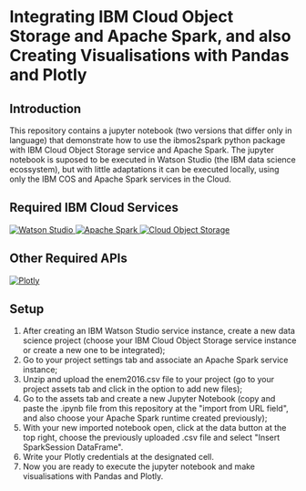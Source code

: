 # Integrating IBM Cloud Object Storage and Apache Spark, and also Creating Visualisations with Pandas and Plotly

## Introduction
This repository contains a jupyter notebook (two versions that differ only in language) that demonstrate how to use the ibmos2spark python package with IBM Cloud Object Storage service and Apache Spark. 
The jupyter notebook is suposed to be executed in Watson Studio (the IBM data science ecossystem), but with little adaptations it can be executed locally, using only the IBM COS and Apache Spark services in the Cloud.

## Required IBM Cloud Services

<a href="https://console.bluemix.net/catalog/services/watson-studio">
    <img src="https://i.imgur.com/PUUM0g8.png" alt="Watson Studio">
</a> 

<a href="https://console.bluemix.net/catalog/services/apache-spark">
    <img src="https://i.imgur.com/so3XxB0.png" alt="Apache Spark">
</a>

<a href="https://console.bluemix.net/catalog/services/cloud-object-storage">
    <img src="https://i.imgur.com/6tnetW6.png" alt="Cloud Object Storage">
</a>

## Other Required APIs

<a href="https://plot.ly/#/">
    <img src="https://i.imgur.com/H2E7R58.png" alt="Plotly">
</a> 

## Setup

1. After creating an IBM Watson Studio service instance, create a new data science project (choose your IBM Cloud Object Storage service instance or create a new one to be integrated);
2. Go to your project settings tab and associate an Apache Spark service instance;
3. Unzip and upload the enem2016.csv file to your project (go to your project assets tab and click in the option to add new files);
4. Go to the assets tab and create a new Jupyter Notebook (copy and paste the .ipynb file from this repository at the "import from URL field", and also choose your Apache Spark runtime created previously);
5. With your new imported notebook open, click at the data button at the top right, choose the previously uploaded .csv file and select "Insert SparkSession DataFrame".
6. Write your Plotly credentials at the designated cell.
7. Now you are ready to execute the jupyter notebook and make visualisations with Pandas and Plotly.
